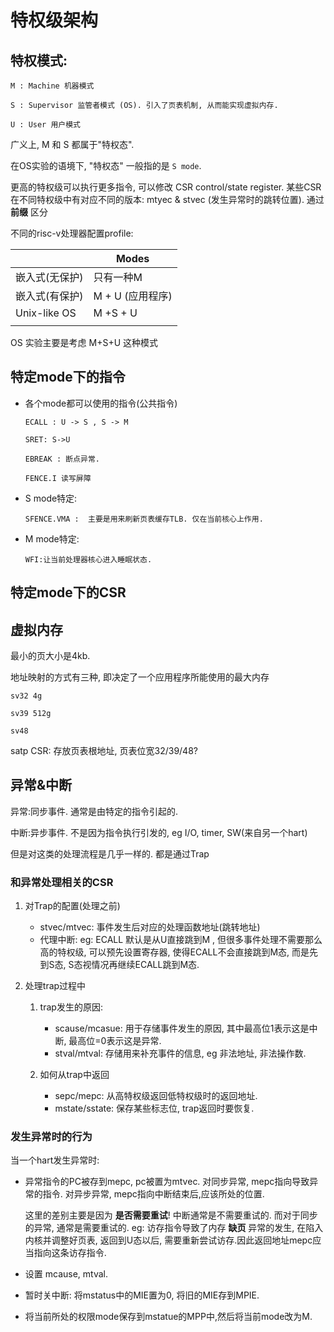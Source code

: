 # 特权级架构

## 特权模式:

    M : Machine 机器模式

    S : Supervisor 监管者模式 (OS). 引入了页表机制, 从而能实现虚拟内存.

    U : User 用户模式

广义上, M 和 S 都属于"特权态".

在OS实验的语境下, "特权态" 一般指的是 `S mode`.

更高的特权级可以执行更多指令, 可以修改 CSR control/state register.
某些CSR在不同特权级中有对应不同的版本: mtyec & stvec
(发生异常时的跳转位置). 通过 **前缀** 区分

不同的risc-v处理器配置profile:

|                | Modes            |
|----------------|------------------|
| 嵌入式(无保护) | 只有一种M        |
| 嵌入式(有保护) | M + U (应用程序) |
| Unix-like OS   | M +S + U         |
|                |                  |

OS 实验主要是考虑 M+S+U 这种模式

## 特定mode下的指令

- 各个mode都可以使用的指令(公共指令)

      ECALL : U -> S , S -> M

      SRET: S->U

      EBREAK : 断点异常.

      FENCE.I 读写屏障

- S mode特定:

      SFENCE.VMA :  主要是用来刷新页表缓存TLB. 仅在当前核心上作用.

- M mode特定:

      WFI:让当前处理器核心进入睡眠状态.

## 特定mode下的CSR

## 虚拟内存

最小的页大小是4kb.

地址映射的方式有三种, 即决定了一个应用程序所能使用的最大内存

    sv32 4g

    sv39 512g

    sv48

satp CSR: 存放页表根地址, 页表位宽32/39/48?

## 异常&中断

异常:同步事件. 通常是由特定的指令引起的.

中断:异步事件. 不是因为指令执行引发的, eg I/O, timer, SW(来自另一个hart)

但是对这类的处理流程是几乎一样的. 都是通过Trap

### 和异常处理相关的CSR

1.  对Trap的配置(处理之前)

    - stvec/mtvec: 事件发生后对应的处理函数地址(跳转地址)
    - 代理中断: eg: ECALL 默认是从U直接跳到M ,
      但很多事件处理不需要那么高的特权级, 可以预先设置寄存器,
      使得ECALL不会直接跳到M态, 而是先到S态,
      S态视情况再继续ECALL跳到M态.

2.  处理trap过程中

    1.  trap发生的原因:

        - scause/mcasue: 用于存储事件发生的原因,
          其中最高位1表示这是中断, 最高位=0表示这是异常.
        - stval/mtval: 存储用来补充事件的信息, eg 非法地址, 非法操作数.

    2.  如何从trap中返回

        - sepc/mepc: 从高特权级返回低特权级时的返回地址.
        - mstate/sstate: 保存某些标志位, trap返回时要恢复.

### 发生异常时的行为

当一个hart发生异常时:

- 异常指令的PC被存到mepc, pc被置为mtvec. 对同步异常,
  mepc指向导致异常的指令. 对异步异常, mepc指向中断结束后,应该所处的位置.

  这里的差别主要是因为 **是否需要重试**! 中断通常是不需要重试的.
  而对于同步的异常, 通常是需要重试的. eg: 访存指令导致了内存 **缺页**
  异常的发生, 在陷入内核并调整好页表, 返回到U态以后,
  需要重新尝试访存.因此返回地址mepc应当指向这条访存指令.

- 设置 mcause, mtval.

- 暂时关中断: 将mstatus中的MIE置为0, 将旧的MIE存到MPIE.

- 将当前所处的权限mode保存到mstatue的MPP中,然后将当前mode改为M.
